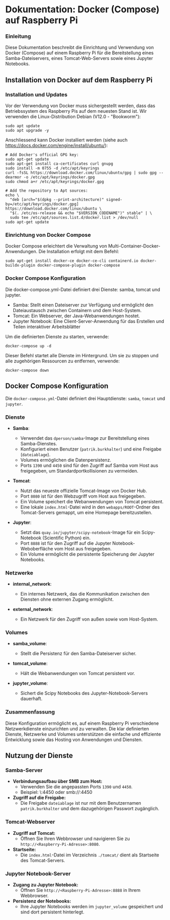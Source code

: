 # Dokumentation: Docker (Compose) auf Raspberry Pi

### Einleitung

Diese Dokumentation beschreibt die Einrichtung und Verwendung von Docker (Compose) auf einem Raspberry Pi für die Bereitstellung eines Samba-Dateiservers, eines Tomcat-Web-Servers sowie eines Jupyter Notebooks. 

## Installation von Docker auf dem Raspberry Pi

### Installation und Updates

Vor der Verwendung von Docker muss sichergestellt werden, dass das Betriebssystem des Raspberry Pis auf dem neuesten Stand ist. Wir verwenden die Linux-Distribution Debian (V12.0 - "Bookworm"):

```
sudo apt update
sudo apt upgrade -y
```

Anschliessend kann Docker installiert werden (siehe auch https://docs.docker.com/engine/install/ubuntu/):

```
# Add Docker's official GPG key:
sudo apt-get update
sudo apt-get install ca-certificates curl gnupg
sudo install -m 0755 -d /etc/apt/keyrings
curl -fsSL https://download.docker.com/linux/ubuntu/gpg | sudo gpg --dearmor -o /etc/apt/keyrings/docker.gpg
sudo chmod a+r /etc/apt/keyrings/docker.gpg

# Add the repository to Apt sources:
echo \
  "deb [arch="$(dpkg --print-architecture)" signed-by=/etc/apt/keyrings/docker.gpg] https://download.docker.com/linux/ubuntu \
  "$(. /etc/os-release && echo "$VERSION_CODENAME")" stable" | \
  sudo tee /etc/apt/sources.list.d/docker.list > /dev/null
sudo apt-get update
```

### Einrichtung von Docker Compose

Docker Compose erleichtert die Verwaltung von Multi-Container-Docker-Anwendungen. Die Installation erfolgt mit dem Befehl:

```
sudo apt-get install docker-ce docker-ce-cli containerd.io docker-buildx-plugin docker-compose-plugin docker-compose
```

### Docker Compose Konfiguration

Die docker-compose.yml-Datei definiert drei Dienste: samba, tomcat und jupyter.

- Samba: Stellt einen Dateiserver zur Verfügung und ermöglicht den Dateiaustausch zwischen Containern und dem Host-System.
- Tomcat: Ein Webserver, der Java-Webanwendungen hostet.
- Jupyter Notebook: Eine Client-Server-Anwendung für das Erstellen und Teilen interaktiver Arbeitsblätter

Um die definierten Dienste zu starten, verwende:

```
docker-compose up -d
```

Dieser Befehl startet alle Dienste im Hintergrund. Um sie zu stoppen und alle zugehörigen Ressourcen zu entfernen, verwende:

```
docker-compose down
```

## Docker Compose Konfiguration

Die `docker-compose.yml`-Datei definiert drei Hauptdienste: `samba`, `tomcat` und `jupyter`.

### Dienste

- **Samba**:
    - Verwendet das `dperson/samba`-Image zur Bereitstellung eines Samba-Dienstes.
    - Konfiguriert einen Benutzer (`patrik.burkhalter`) und eine Freigabe (`dateiablage`).
    - Volumes ermöglichen die Datenpersistenz.
    - Ports `1390` und `4450` sind für den Zugriff auf Samba vom Host aus freigegeben, um Standardportkollisionen zu vermeiden.

- **Tomcat**:
    - Nutzt das neueste offizielle Tomcat-Image von Docker Hub.
    - Port `8080` ist für den Webzugriff vom Host aus freigegeben.
    - Ein Volume speichert die Webanwendungen von Tomcat persistent.
    - Eine lokale `index.html`-Datei wird in den `webapps/ROOT`-Ordner des Tomcat-Servers gemappt, um eine Homepage bereitzustellen.

- **Jupyter**:
    - Setzt das `quay.io/jupyter/scipy-notebook`-Image für ein Scipy-Notebook (Scientific Python) ein.
    - Port `8888` ist für den Zugriff auf die Jupyter Notebook-Weboberfläche vom Host aus freigegeben.
    - Ein Volume ermöglicht die persistente Speicherung der Jupyter Notebooks.

### Netzwerke

- **internal_network**:
    - Ein internes Netzwerk, das die Kommunikation zwischen den Diensten ohne externen Zugang ermöglicht.

- **external_network**:
    - Ein Netzwerk für den Zugriff von außen sowie vom Host-System.

### Volumes

- **samba_volume**:
    - Stellt die Persistenz für den Samba-Dateiserver sicher.

- **tomcat_volume**:
    - Hält die Webanwendungen von Tomcat persistent vor.

- **jupyter_volume**:
    - Sichert die Scipy Notebooks des Jupyter-Notebook-Servers dauerhaft.

### Zusammenfassung

Diese Konfiguration ermöglicht es, auf einem Raspberry Pi verschiedene Netzwerkdienste einzurichten und zu verwalten. Die klar definierten Dienste, Netzwerke und Volumes unterstützen die einfache und effiziente Entwicklung sowie das Hosting von Anwendungen und Diensten.


## Nutzung der Dienste

### Samba-Server

- **Verbindungsaufbau über SMB zum Host:**
    - Verwenden Sie die angepassten Ports `1390` und `4450`.
    - Beispiel: \\<Raspberry-Pi-Adresse>:4450 oder smb://<Raspberry-Pi-Adresse>:4450
- **Zugriff auf die Freigabe:**
    - Die Freigabe `dateiablage` ist nur mit dem Benutzernamen `patrik.burkhalter` und dem dazugehörigen Passwort zugänglich.

### Tomcat-Webserver

- **Zugriff auf Tomcat:**
    - Öffnen Sie Ihren Webbrowser und navigieren Sie zu `http://<Raspberry-Pi-Adresse>:8080`.
- **Startseite:**
    - Die `index.html`-Datei im Verzeichnis `./tomcat/` dient als Startseite des Tomcat-Servers.

### Jupyter Notebook-Server

- **Zugang zu Jupyter Notebook:**
    - Öffnen Sie `http://<Raspberry-Pi-Adresse>:8888` in Ihrem Webbrowser.
- **Persistenz der Notebooks:**
    - Ihre Jupyter Notebooks werden im `jupyter_volume` gespeichert und sind dort persistent hinterlegt.
